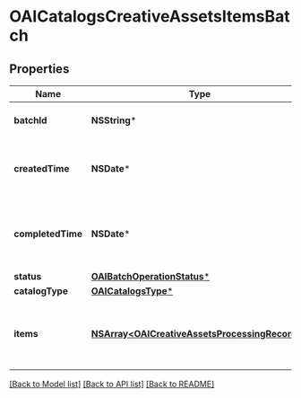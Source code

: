 # OAICatalogsCreativeAssetsItemsBatch

## Properties
Name | Type | Description | Notes
------------ | ------------- | ------------- | -------------
**batchId** | **NSString*** | Id of the catalogs items batch | [optional] 
**createdTime** | **NSDate*** | Date and time (UTC) of the batch creation: YYYY-MM-DD&#39;T&#39;hh:mm:ss | [optional] [readonly] 
**completedTime** | **NSDate*** | Date and time (UTC) of the batch completion: YYYY-MM-DD&#39;T&#39;hh:mm:ss | [optional] [readonly] 
**status** | [**OAIBatchOperationStatus***](OAIBatchOperationStatus.md) |  | [optional] 
**catalogType** | [**OAICatalogsType***](OAICatalogsType.md) |  | 
**items** | [**NSArray&lt;OAICreativeAssetsProcessingRecord&gt;***](OAICreativeAssetsProcessingRecord.md) | Array with the catalogs items processing records part of the catalogs items batch | [optional] 

[[Back to Model list]](../README.md#documentation-for-models) [[Back to API list]](../README.md#documentation-for-api-endpoints) [[Back to README]](../README.md)


